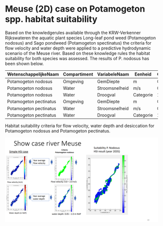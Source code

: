 # Meuse (2D) case on Potamogeton spp. habitat suitability

Based on the knowledgerules available through the KRW-Verkenner Rijkswateren the aquatic plant species Long-leaf pond weed (Potamogeton nodosus) and Sago pondweed (Potamogeton spectinatus) the criteria for flow velocity and water depth were applied to a predictive hydrodynamic scenario of the Meuse river. Based on these knowledge rules the habitat suitability for both species was assessed. The results of P. nodosus has been shown below.

| WetenschappelijkeNaam  | Compartiment | VariabeleNaam  | Eenheid   | Ondergrens | Bovengrens |
| ---------------------- | ------------ | -------------- | --------- | ---------- | ---------- |
| Potamogeton nodosus    | Omgeving     | GemDiepte      | m         | 0,05       | 2          |
| Potamogeton nodosus    | Water        | Stroomsnelheid | m/s       | 0          | 2          |
| Potamogeton nodosus    | Water        | Droogval       | Categorie | 1          | 2          |
| Potamogeton pectinatus | Omgeving     | GemDiepte      | m         | 0,05       | 10         |
| Potamogeton pectinatus | Water        | Stroomsnelheid | m/s       | 0          | 2,5        |
| Potamogeton pectinatus | Water        | Droogval       | Categorie | 1          | 2          |

Habitat suitability criteria for flow velocity, water depth and desiccation for Potamogeton nodosus and Potamogeton pectinatus.


![Maas](../assets/images/4_case_maas.png)


